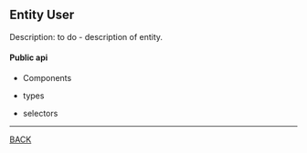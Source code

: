 ## Entity User

Description:
to do - description of entity.

#### Public api

- Components



- types



- selectors



----
[BACK](/README.md)